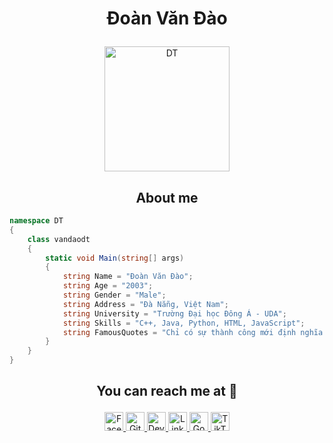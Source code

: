 # <p align="center">Đoàn Văn Đào</p>

<p align="center">
	<a href="https://github.com/KuDo-DT">
	<img src="https://avatars.githubusercontent.com/u/BBB" width = "200" alt="DT">
	</a>
</p>

<h2 align="center">About me</h2>

```C#
namespace DT
{
    class vandaodt
    {
        static void Main(string[] args)
        {
            string Name = "Đoàn Văn Đào";
            string Age = "2003";
            string Gender = "Male";
            string Address = "Đà Nẵng, Việt Nam";
            string University = "Trường Đại học Đông Á - UDA";
            string Skills = "C++, Java, Python, HTML, JavaScript";
            string FamousQuotes = "Chỉ có sự thành công mới định nghĩa mày là ai!";
        }
    }
}
```

## <p align="center">You can reach me at 🌹</p>

<p align="center">
  <a href="https://www.facebook.com/profile.php?id=100039561426377">
    <img src="https://www.vectorlogo.zone/logos/facebook/facebook-official.svg" alt="Facebook" height="30" width="30">
  </a>
	
  <a href="https://github.com/KuDo-DT">
    <img src="https://www.vectorlogo.zone/logos/github/github-tile.svg" alt="Github" height="30" width="30">
  </a>
  
  <a href="https://dev.to/ngoctientnt">
    <img src="https://www.vectorlogo.zone/logos/devto/devto-icon.svg" alt="DevTo" height="30" width="30">
  </a>
	
  <a href="https://www.linkedin.com/in/ngoctientnt/">
    <img src="https://www.vectorlogo.zone/logos/linkedin/linkedin-icon.svg" alt="Linkedin" height="30" width="30">
  </a>
  
  <a href="mailto:doanvandao2411@gmail.com">
    <img src="https://www.vectorlogo.zone/logos/google/google-icon.svg" alt="Google" height="30" width="30">
  </a>  
  <a href="https://www.tiktok.com/@kudo_dt/">
    <img src="https://raw.githubusercontent.com/gilbarbara/logos/master/logos/tiktok-icon.svg" alt="TikTok" height="30" width="30">
  </a>

</p>

